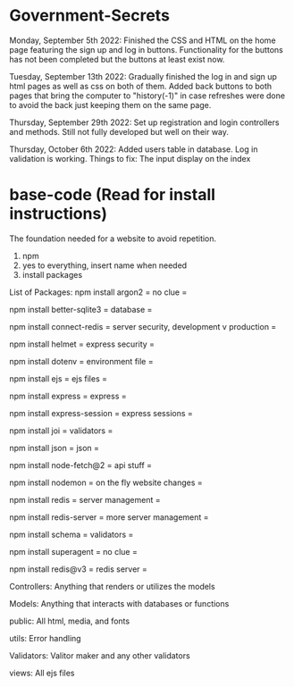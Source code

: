 # Government-Secrets

Monday, September 5th 2022:
Finished the CSS and HTML on the home page featuring the sign up and log in
buttons. Functionality for the buttons has not been completed but the buttons
at least exist now.

Tuesday, September 13th 2022:
Gradually finished the log in and sign up html pages as well as css on both of
them. Added back buttons to both pages that bring the computer to "history(-1)"
in case refreshes were done to avoid the back just keeping them on the same page.

Thursday, September 29th 2022:
Set up registration and login controllers and methods. Still not fully developed
but well on their way.

Thursday, October 6th 2022:
Added users table in database.
Log in validation is working.
Things to fix: The input display on the index

# base-code (Read for install instructions)
The foundation needed for a website to avoid repetition.

1. npm
2. yes to everything, insert name when needed
3. install packages


List of Packages:
npm install argon2
= no clue =

npm install better-sqlite3
= database =

npm install connect-redis
= server security, development v production =

npm install helmet
= express security =

npm install dotenv
= environment file =

npm install ejs
= ejs files =

npm install express
= express =

npm install express-session
= express sessions =

npm install joi
= validators =

npm install json
= json =

npm install node-fetch@2
= api stuff =

npm install nodemon
= on the fly website changes =

npm install redis
= server management =

npm install redis-server
= more server management =

npm install schema
= validators =

npm install superagent
= no clue =

npm install redis@v3
= redis server =

Controllers:
Anything that renders or utilizes the models

Models:
Anything that interacts with databases or functions

public:
All html, media, and fonts

utils:
Error handling

Validators:
Valitor maker and any other validators

views:
All ejs files
